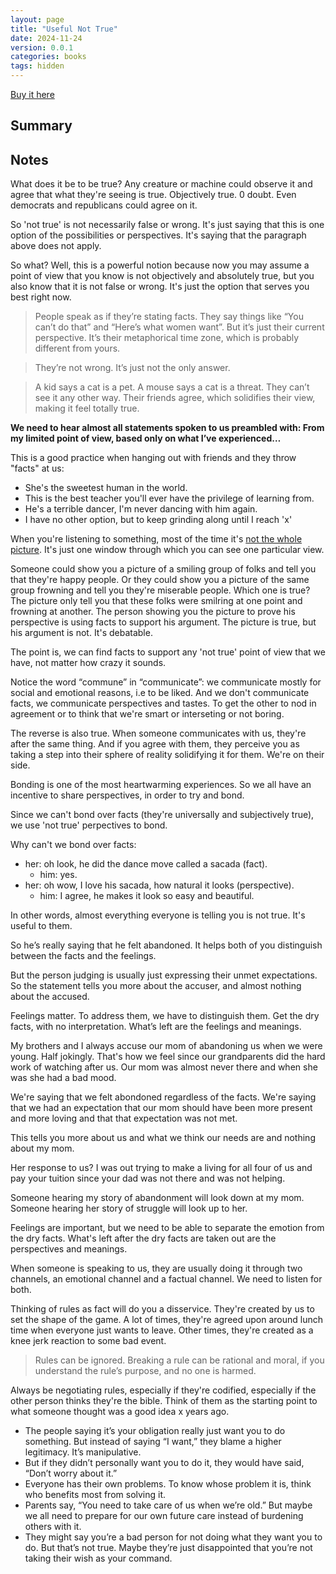 ```yaml
---
layout: page
title: "Useful Not True"
date: 2024-11-24
version: 0.0.1
categories: books
tags: hidden
---
```


[Buy it here](https://sive.rs/u)

## Summary

## Notes

What does it be to be true? Any creature or machine could observe it and agree that what they're seeing is true. Objectively true. 0 doubt. Even democrats and republicans could agree on it.

So 'not true' is not necessarily false or wrong. It's just saying that this is one option of the possibilities or perspectives. It's saying that the paragraph above does not apply.

So what? Well, this is a powerful notion because now you may assume a point of view that you know is not objectively and absolutely true, but you also know that it is not false or wrong. It's just the option that serves you best right now.

> People speak as if they’re stating facts. They say things like “You can’t do that” and “Here’s what women want”. But it’s just their current perspective. It’s their metaphorical time zone, which is probably different from yours.

> They’re not wrong. It’s just not the only answer.

> A kid says a cat is a pet. A mouse says a cat is a threat. They can’t see it any other way. Their friends agree, which solidifies their view, making it feel totally true.

**We need to hear almost all statements spoken to us preambled with: From my limited point of view, based only on what I’ve experienced…**

This is a good practice when hanging out with friends and they throw "facts" at us:
 * She's the sweetest human in the world.
 * This is the best teacher you'll ever have the privilege of learning from.
 * He's a terrible dancer, I'm never dancing with him again.
 * I have no other option, but to keep grinding along until I reach 'x'

When you're listening to something, most of the time it's [not the whole picture](https://en.wikipedia.org/wiki/Blind_men_and_an_elephant). It's just one window through which you can see one particular view.

Someone could show you a picture of a smiling group of folks and tell you that they're happy people. Or they could show you a picture of the same group frowning and tell you they're miserable people. Which one is true? The picture only tell you that these folks were smilring at one point and frowning at another. The person showing you the picture to prove his perspective is using facts to support his argument. The picture is true, but his argument is not. It's debatable.

The point is, we can find facts to support any 'not true' point of view that we have, not matter how crazy it sounds.

Notice the word “commune” in “communicate”: we communicate mostly for social and emotional reasons, i.e to be liked. And we don't communicate facts, we communicate perspectives and tastes. To get the other to nod in agreement or to think that we're smart or interseting or not boring.

The reverse is also true. When someone communicates with us, they're after the same thing. And if you agree with them, they perceive you as taking a step into their sphere of reality solidifying it for them. We're on their side.

Bonding is one of the most heartwarming experiences. So we all have an incentive to share perspectives, in order to try and bond.

Since we can't bond over facts (they're universally and subjectively true), we use 'not true' perpectives to bond.

Why can't we bond over facts:
* her: oh look, he did the dance move called a sacada (fact).
  *  him: yes.
* her: oh wow, I love his sacada, how natural it looks (perspective).
  * him: I agree, he makes it look so easy and beautiful.

In other words, almost everything everyone is telling you is not true. It's useful to them.

So he’s really saying that he felt abandoned. It helps both of you distinguish between the facts and the feelings.

But the person judging is usually just expressing their unmet expectations. So the statement tells you more about the accuser, and almost nothing about the accused.


Feelings matter. To address them, we have to distinguish them. Get the dry facts, with no interpretation. What’s left are the feelings and meanings.

My brothers and I always accuse our mom of abandoning us when we were young. Half jokingly. That's how we feel since our grandparents did the hard work of watching after us. Our mom was almost never there and when she was she had a bad mood.

We're saying that we felt abondoned regardless of the facts. We're saying that we had an expectation that our mom should have been more present and more loving and that that expectation was not met.

This tells you more about us and what we think our needs are and nothing about my mom.

Her response to us? I was out trying to make a living for all four of us and pay your tuition since your dad was not there and was not helping.

Someone hearing my story of abandonment will look down at my mom. Someone hearing her story of struggle will look up to her.

Feelings are important, but we need to be able to separate the emotion from the dry facts. What's left after the dry facts are taken out are the perspectives and meanings.

When someone is speaking to us, they are usually doing it through two channels, an emotional channel and a factual channel. We need to listen for both.

Thinking of rules as fact will do you a disservice. They're created by us to set the shape of the game. A lot of times, they're agreed upon around lunch time when everyone just wants to leave. Other times, they're created as a knee jerk reaction to some bad event.

> Rules can be ignored. Breaking a rule can be rational and moral, if you understand the rule’s purpose, and no one is harmed.

Always be negotiating rules, especially if they're codified, especially if the other person thinks they're the bible. Think of them as the starting point to what someone thought was a good idea x years ago.

* The people saying it’s your obligation really just want you to do something. But instead of saying “I want,” they blame a higher legitimacy. It’s manipulative.
* But if they didn’t personally want you to do it, they would have said, “Don’t worry about it.”
* Everyone has their own problems. To know whose problem it is, think who benefits most from solving it.
* Parents say, “You need to take care of us when we’re old.” But maybe we all need to prepare for our own future care instead of burdening others with it.
* They might say you’re a bad person for not doing what they want you to do. But that’s not true. Maybe they’re just disappointed that you’re not taking their wish as your command.
